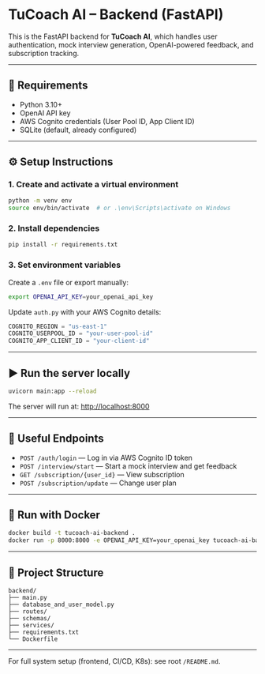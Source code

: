 # TuCoach AI – Backend (FastAPI)

This is the FastAPI backend for **TuCoach AI**, which handles user authentication, mock interview generation, OpenAI-powered feedback, and subscription tracking.

---

## 🚧 Requirements

- Python 3.10+
- OpenAI API key
- AWS Cognito credentials (User Pool ID, App Client ID)
- SQLite (default, already configured)

---

## ⚙️ Setup Instructions

### 1. Create and activate a virtual environment
```bash
python -m venv env
source env/bin/activate  # or .\env\Scripts\activate on Windows
```

### 2. Install dependencies
```bash
pip install -r requirements.txt
```

### 3. Set environment variables
Create a `.env` file or export manually:
```bash
export OPENAI_API_KEY=your_openai_api_key
```

Update `auth.py` with your AWS Cognito details:
```python
COGNITO_REGION = "us-east-1"
COGNITO_USERPOOL_ID = "your-user-pool-id"
COGNITO_APP_CLIENT_ID = "your-client-id"
```

---

## ▶️ Run the server locally
```bash
uvicorn main:app --reload
```

The server will run at: [http://localhost:8000](http://localhost:8000)

---

## 🧪 Useful Endpoints

- `POST /auth/login` — Log in via AWS Cognito ID token
- `POST /interview/start` — Start a mock interview and get feedback
- `GET /subscription/{user_id}` — View subscription
- `POST /subscription/update` — Change user plan

---

## 🐳 Run with Docker
```bash
docker build -t tucoach-ai-backend .
docker run -p 8000:8000 -e OPENAI_API_KEY=your_openai_key tucoach-ai-backend
```

---

## 📁 Project Structure
```
backend/
├── main.py
├── database_and_user_model.py
├── routes/
├── schemas/
├── services/
├── requirements.txt
└── Dockerfile
```

---

For full system setup (frontend, CI/CD, K8s): see root `/README.md`.
